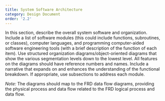 ```yaml
---
title: System Software Architecture
category: Design Document
order: '2.2'
---
```


In this section, describe the overall system software and organization.  Include a list of software modules (this could include functions, subroutines, or classes), computer languages, and programming computer-aided software engineering tools (with a brief description of the function of each item).  Use structured organization diagrams/object-oriented diagrams that show the various segmentation levels down to the lowest level.  All features on the diagrams should have reference numbers and names.  Include a narrative that expands on and enhances the understanding of the functional breakdown.  If appropriate, use subsections to address each module.

*Note:* The diagrams should map to the FRD data flow diagrams, providing the physical process and data flow related to the FRD logical process and data flow.
